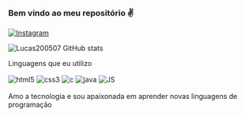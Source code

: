 
### Bem vindo ao meu repositório ✌️

[![Instagram](https://img.shields.io/badge/Instagram-E4405F?style=for-the-badge&logo=instagram&logoColor=white)](https://instagram.com/lucas._ide)

![Lucas200507 GitHub stats](https://github-readme-stats.vercel.app/api?username=Lucas200507&show_icons=true&theme=radical)

Linguagens que eu utilizo
<br>
<div style="display:inline_block">
    <img align="center" alt="html5" src="https://img.shields.io/badge/HTML5-E34F26?style=for-the-badge&logo=html5&logoColor=white">
   <img align="center" alt="css3" src="https://img.shields.io/badge/CSS3-1572B6?style=for-the-badge&logo=css3&logoColor=white">
  <img align="center" alt="c" src="https://img.shields.io/badge/C-00599C?style=for-the-badge&logo=c&logoColor=white">
   <img align="center" alt="java" src="https://img.shields.io/badge/Java-ED8B00?style=for-the-badge&logo=openjdk&logoColor=white">
  <img align="center" alt="JS" src="https://img.shields.io/badge/JavaScript-F7DF1E?style=for-the-badge&logo=javascript&logoColor=black">
</div>
<br>
Amo a tecnologia e sou apaixonada em aprender novas linguagens de programação
